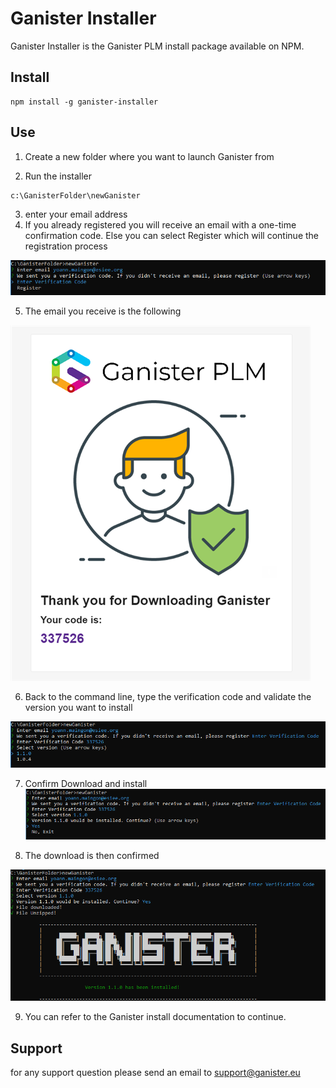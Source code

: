 # Ganister Installer

Ganister Installer is the Ganister PLM install package available on NPM.

## Install

```
npm install -g ganister-installer
```

## Use

1. Create a new folder where you want to launch Ganister from

2. Run the installer
```
c:\GanisterFolder\newGanister

```
3. enter your email address
4. If you already registered you will receive an email with a one-time confirmation code. Else you can select Register which will continue the registration process

![Enter Email](./assets/images/step2.png "Enter Email")

5. The email you receive is the following 

![Verification Code](./assets/images/verifCode.png "Verification Code")

6. Back to the command line, type the verification code and validate the version you want to install

![Version Selection](./assets/images/selectVersion.png "Version Selection")


7. Confirm Download and install
![Confirm Downloading](./assets/images/validDownload.png "Confirm Downloading")

8. The download is then confirmed

![Download Confirmation](./assets/images/downloadDone.png "Download Confirmation")

9. You can refer to the Ganister install documentation to continue.

## Support

for any support question please send an email to [support@ganister.eu](support@ganister.eu)

